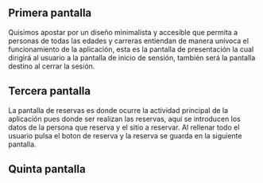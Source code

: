 ## Primera pantalla
Quisimos apostar por un diseño minimalista y accesible que permita a personas de todas las edades y carreras entiendan de manera unívoca el funcionamiento de la aplicación, esta es la pantalla de presentación la cual dirigirá al usuario a la pantalla de inicio de sensión, también será la pantalla destino al cerrar la sesión.

## Tercera pantalla
La pantalla de reservas es donde ocurre la actividad principal de la aplicación pues donde ser realizan las reservas, aquí se introducen los datos de la persona que reserva y el sitio a reservar. Al rellenar todo el usuario pulsa el boton de reserva y la reserva se guarda en la siguiente pantalla.

## Quinta pantalla